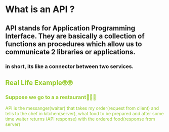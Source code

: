 <h1> What is an API ?</h1>
<h2> API stands for Application Programming Interface. They are basically a collection of functions an procedures which allow us to communicate 2 libraries or applications.</h2>  

<h3> in short, its like a connector between two services.</h3>

<div style="color: yellowgreen;">
  <h2>Real Life Example🤓🤓</h2>
  <h3> Suppose we go to a a restaurant🍕🍔🍟</h3>
  <p> API is the messanger(waiter) that takes my order(request from client) and tells to the chef in kitchen(server), what food to be prepared and after some time waiter returns (API response) with the ordered food(response from server)</p>
</div>
